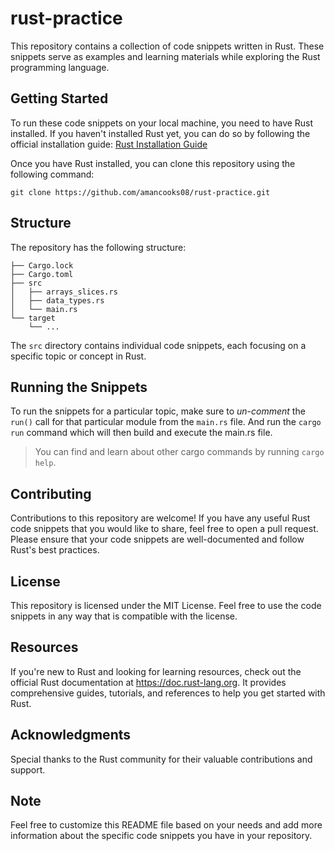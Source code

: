 # rust-practice
This repository contains a collection of code snippets written in Rust. These snippets serve as examples and learning materials while exploring the Rust programming language.

## Getting Started
To run these code snippets on your local machine, you need to have Rust installed. If you haven't installed Rust yet, you can do so by following the official installation guide: [Rust Installation Guide](https://www.rust-lang.org/tools/install)

Once you have Rust installed, you can clone this repository using the following command:
```
git clone https://github.com/amancooks08/rust-practice.git
```

## Structure
The repository has the following structure:
```
├── Cargo.lock
├── Cargo.toml
├── src
│   ├── arrays_slices.rs
│   ├── data_types.rs
│   └── main.rs
└── target
    └── ...
```
The `src` directory contains individual code snippets, each focusing on a specific topic or concept in Rust.

## Running the Snippets
To run the snippets for a particular topic, make sure to *un-comment* the `run()` call for that particular module from the `main.rs` file.
And run the `cargo run` command which will then build and execute the main.rs file.
>You can find and learn about other cargo commands by running `cargo help`.

## Contributing
Contributions to this repository are welcome! If you have any useful Rust code snippets that you would like to share, feel free to open a pull request. Please ensure that your code snippets are well-documented and follow Rust's best practices.

## License
This repository is licensed under the MIT License. Feel free to use the code snippets in any way that is compatible with the license.

## Resources
If you're new to Rust and looking for learning resources, check out the official Rust documentation at https://doc.rust-lang.org. It provides comprehensive guides, tutorials, and references to help you get started with Rust.

## Acknowledgments
Special thanks to the Rust community for their valuable contributions and support.

## Note
Feel free to customize this README file based on your needs and add more information about the specific code snippets you have in your repository.
